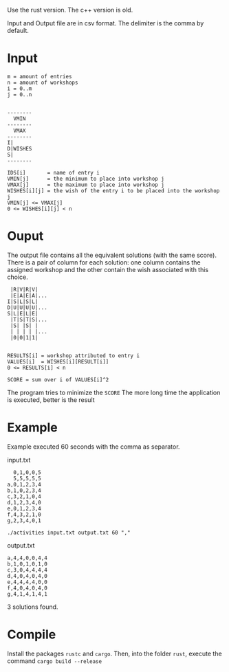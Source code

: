 Use the rust version. The c++ version is old.

Input and Output file are in csv format. The delimiter is the comma by default.

Input
=====

    m = amount of entries
    n = amount of workshops
    i = 0..m
    j = 0..n


    --------
      VMIN
    --------
      VMAX
    --------
    I|
    D|WISHES
    S|
    --------

    IDS[i]       = name of entry i
    VMIN[j]      = the minimum to place into workshop j
    VMAX[j]      = the maximum to place into workshop j
    WISHES[i][j] = the wish of the entry i to be placed into the workshop j
    VMIN[j] <= VMAX[j]
    0 <= WISHES[i][j] < n


Ouput
=====
The output file contains all the equivalent solutions (with the same score).
There is a pair of column for each solution: one column contains the assigned workshop and the other contain the wish associated with this choice.

     |R|V|R|V|
     |E|A|E|A|...
    I|S|L|S|L|
    D|U|U|U|U|...
    S|L|E|L|E|
     |T|S|T|S|...
     |S| |S| |
     | | | | |...
     |0|0|1|1|


    RESULTS[i] = workshop attributed to entry i
    VALUES[i]  = WISHES[i][RESULT[i]]
    0 <= RESULTS[i] < n

`SCORE = sum over i of VALUES[i]^2`

The program tries to minimize the `SCORE`
The more long time the application is executed, better is the result


Example
=======
Example executed 60 seconds with the comma as separator.

input.txt

      0,1,0,0,5
      5,5,5,5,5
    a,0,1,2,3,4
    b,1,0,2,3,4
    c,3,2,1,0,4
    d,1,2,3,4,0
    e,0,1,2,3,4
    f,4,3,2,1,0
    g,2,3,4,0,1

`./activities input.txt output.txt 60 ","`

output.txt

    a,4,4,0,0,4,4
    b,1,0,1,0,1,0
    c,3,0,4,4,4,4
    d,4,0,4,0,4,0
    e,4,4,4,4,0,0
    f,4,0,4,0,4,0
    g,4,1,4,1,4,1

3 solutions found.

Compile
=======

Install the packages `rustc` and `cargo`.
Then, into the folder `rust`, execute the command `cargo build --release`
